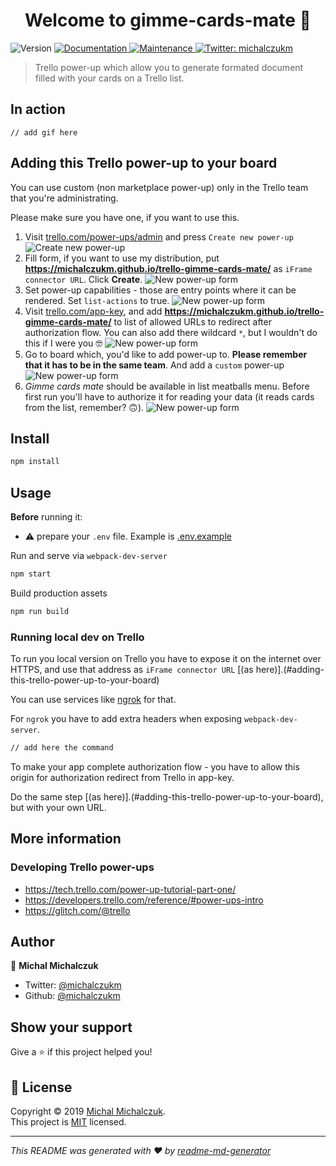 <h1 align="center">Welcome to gimme-cards-mate 👋</h1>
<p>
  <img alt="Version" src="https://img.shields.io/badge/version-1.0.0-blue.svg?cacheSeconds=2592000" />
  <a href="https://github.com/michalczukm/trello-gimme-cards-mate#readme" target="_blank">
    <img alt="Documentation" src="https://img.shields.io/badge/documentation-yes-brightgreen.svg" />
  </a>
  <a href="https://github.com/michalczukm/trello-gimme-cards-mate/graphs/commit-activity" target="_blank">
    <img alt="Maintenance" src="https://img.shields.io/badge/Maintained%3F-yes-green.svg" />
  </a>
  <a href="https://twitter.com/michalczukm" target="_blank">
    <img alt="Twitter: michalczukm" src="https://img.shields.io/twitter/follow/michalczukm.svg?style=social" />
  </a>
</p>

> Trello power-up which allow you to generate formated document filled with your cards on a Trello list.

## In action

```
// add gif here
```

## Adding this Trello power-up to your board
You can use custom (non marketplace power-up) only in the Trello team that you're administrating.

Please make sure you have one, if you want to use this.

1. Visit [trello.com/power-ups/admin](https://trello.com/power-ups/admin) and press `Create new power-up`
![Create new power-up](./docs/add-powerup-1.png)
1. Fill form, if you want to use my distribution, put **https://michalczukm.github.io/trello-gimme-cards-mate/** as `iFrame connector URL`. Click **Create**.
![New power-up form](./docs/add-powerup-2.png)
1. Set power-up capabilities - those are entry points where it can be rendered. Set `list-actions` to true.
![New power-up form](./docs/add-powerup-3.png)
1. Visit [trello.com/app-key](https://trello.com/app-key), and add **https://michalczukm.github.io/trello-gimme-cards-mate/** to list of allowed URLs to redirect after authorization flow. 
You can also add there wildcard `*`, but I wouldn't do this if I were you 🤓
![New power-up form](./docs/add-powerup-5.png)
1. Go to board which, you'd like to add power-up to. **Please remember that it has to be in the same team**. And add a `custom` power-up
![New power-up form](./docs/add-powerup-4.png)
1. *Gimme cards mate* should be available in list meatballs menu. Before first run you'll have to authorize it for reading your data (it reads cards from the list, remember? 🙃).
![New power-up form](./docs/add-powerup-6.png)
## Install

```sh
npm install
```

## Usage

**Before** running it:
* ⚠️ prepare your `.env` file. Example is [.env.example](./.env.example)


Run and serve via `webpack-dev-server`
```sh
npm start
```

Build production assets
```sh
npm run build
```

### Running local dev on Trello
To run you local version on Trello you have to expose it on the internet over HTTPS, and use that address as `iFrame connector URL` [(as here)].(#adding-this-trello-power-up-to-your-board)

You can use services like [ngrok](https://ngrok.com/) for that.

For `ngrok` you have to add extra headers when exposing `webpack-dev-server`.

```sh
// add here the command
```

To make your app complete authorization flow - you have to allow this origin for authorization redirect from Trello in app-key.

Do the same step [(as here)].(#adding-this-trello-power-up-to-your-board), but with your own URL.

## More information

### Developing Trello power-ups
* https://tech.trello.com/power-up-tutorial-part-one/
* https://developers.trello.com/reference/#power-ups-intro
* https://glitch.com/@trello

## Author

👤 **Michal Michalczuk**

* Twitter: [@michalczukm](https://twitter.com/michalczukm)
* Github: [@michalczukm](https://github.com/michalczukm)

## Show your support

Give a ⭐️ if this project helped you!

## 📝 License

Copyright © 2019 [Michal Michalczuk](https://github.com/michalczukm).<br />
This project is [MIT](https://github.com/michalczukm/trello-gimme-cards-mate/blob/master/LICENSE) licensed.

***
_This README was generated with ❤️ by [readme-md-generator](https://github.com/kefranabg/readme-md-generator)_